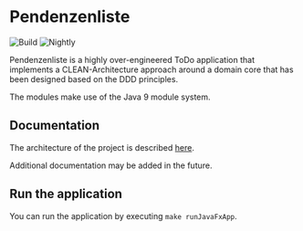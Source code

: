 # Pendenzenliste

![Build](https://github.com/flens-dev/pendenzenliste/actions/workflows/gradle.yml/badge.svg)
![Nightly](https://github.com/flens-dev/pendenzenliste/actions/workflows/nightly.yml/badge.svg)

Pendenzenliste is a highly over-engineered ToDo application that implements a CLEAN-Architecture approach around a
domain core that has been designed based on the DDD principles.

The modules make use of the Java 9 module system.

## Documentation

The architecture of the project is described [here](documentation/architecture-documentation.md).

Additional documentation may be added in the future.

## Run the application

You can run the application by executing `make runJavaFxApp`.